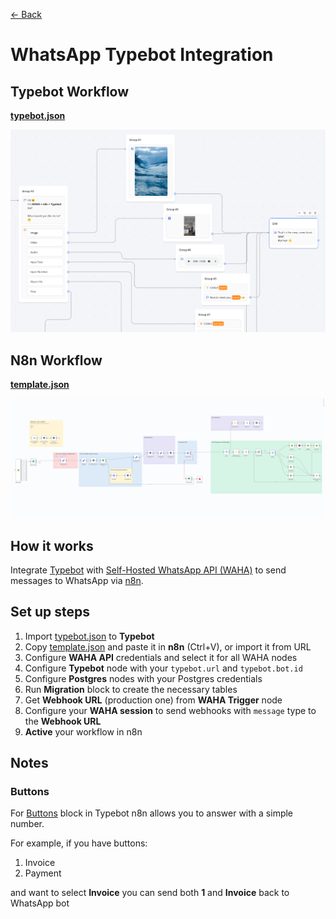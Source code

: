 [<- Back](/)

# WhatsApp Typebot Integration

## Typebot Workflow
[**typebot.json**](./typebot.json)

![](typebot.png)

## N8n Workflow
[**template.json**](./template.json)

![](workflow.png)

## How it works
Integrate 
[Typebot](https://typebot.io/)
with 
[Self-Hosted WhatsApp API (WAHA)](https://waha.devlike.pro)
to send messages to WhatsApp via 
[n8n](https://n8n.io/).

## Set up steps
1. Import [typebot.json](./typebot.json) to **Typebot**
2. Copy [template.json](./template.json) and paste it in **n8n** (Ctrl+V), or import it from URL
3. Configure **WAHA API** credentials and select it for all WAHA nodes
4. Configure **Typebot** node with your `typebot.url` and `typebot.bot.id`
5. Configure **Postgres** nodes with your Postgres credentials
6. Run **Migration** block to create the necessary tables
7. Get **Webhook URL** (production one) from **WAHA Trigger** node
8. Configure your **WAHA session** to send webhooks with `message` type to the **Webhook URL**
9. **Active** your workflow in n8n

## Notes
### Buttons
For [Buttons](https://docs.typebot.io/editor/blocks/inputs/buttons) block in Typebot n8n allows you to answer 
with a simple number.

For example, if you have buttons:
1. Invoice
2. Payment

and want to select **Invoice** you can send both **1** and **Invoice** back to WhatsApp bot

